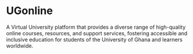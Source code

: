 # UGonline
A Virtual University platform that  provides a diverse range of high-quality online courses, resources, and  support services, fostering accessible and inclusive education for students of  the University of Ghana and learners worldwide.
